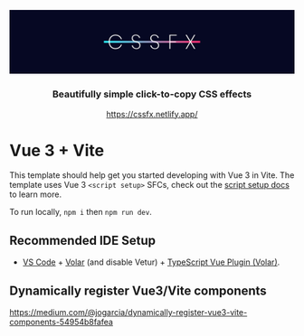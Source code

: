 <p align="center">
  <img src="banner.png">
  <h3 align="center">Beautifully simple click-to-copy CSS effects</h3>
</p>
<p align="center">
  <a href="https://cssfx.netlify.app/">https://cssfx.netlify.app/</a>
</p>

# Vue 3 + Vite

This template should help get you started developing with Vue 3 in Vite. The template uses Vue 3 `<script setup>` SFCs, check out the [script setup docs](https://v3.vuejs.org/api/sfc-script-setup.html#sfc-script-setup) to learn more.

To run locally, `npm i` then `npm run dev`.

## Recommended IDE Setup

- [VS Code](https://code.visualstudio.com/) + [Volar](https://marketplace.visualstudio.com/items?itemName=Vue.volar) (and disable Vetur) + [TypeScript Vue Plugin (Volar)](https://marketplace.visualstudio.com/items?itemName=Vue.vscode-typescript-vue-plugin).

## Dynamically register Vue3/Vite components

<https://medium.com/@jogarcia/dynamically-register-vue3-vite-components-54954b8fafea>
